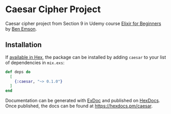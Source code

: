 # Caesar Cipher Project

Caesar cipher project from Section 9 in Udemy course [Elixir for Beginners](https://www.udemy.com/course/elixir-for-beginners/) by [Ben Emson](https://www.udemy.com/user/benemson/).

## Installation

If [available in Hex](https://hex.pm/docs/publish), the package can be installed
by adding `caesar` to your list of dependencies in `mix.exs`:

```elixir
def deps do
  [
    {:caesar, "~> 0.1.0"}
  ]
end
```

Documentation can be generated with [ExDoc](https://github.com/elixir-lang/ex_doc)
and published on [HexDocs](https://hexdocs.pm). Once published, the docs can
be found at <https://hexdocs.pm/caesar>.

